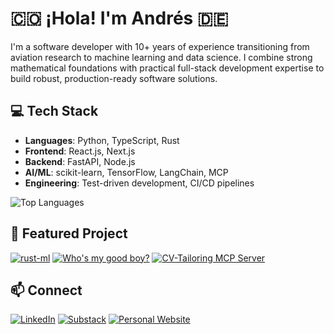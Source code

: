 # 🇨🇴 ¡Hola! I'm Andrés 🇩🇪

I'm a software developer with 10+ years of experience transitioning from aviation research to machine learning and data science. I combine strong mathematical foundations with practical full-stack development expertise to build robust, production-ready software solutions.

## 💻 Tech Stack

- **Languages**: Python, TypeScript, Rust
- **Frontend**: React.js, Next.js
- **Backend**: FastAPI, Node.js
- **AI/ML**: scikit-learn, TensorFlow, LangChain, MCP
- **Engineering**: Test-driven development, CI/CD pipelines

![Top Languages](https://github-readme-stats.vercel.app/api/top-langs/?username=aarangop&layout=compact&theme=radical&hide=jupyter%20notebook)

## 🌟 Featured Project

[![rust-ml](https://github-readme-stats.vercel.app/api/pin/?username=aarangop&repo=rust-ml&theme=radical)](https://github.com/aarangop/rust-ml)
[![Who's my good boy?](https://github-readme-stats.vercel.app/api/pin/?username=aarangop&repo=whos-my-good-boy&theme=radical)](https://github.com/aarangop/whos-my-good-boy)
[![CV-Tailoring MCP Server](https://github-readme-stats.vercel.app/api/pin/?username=aarangop&repo=resume-mcp&theme=radical)](https://github.com/aarangop/resume-mcp)


## 📫 Connect

[![LinkedIn](https://img.shields.io/badge/LinkedIn-0077B5?style=for-the-badge&logo=linkedin&logoColor=white)](https://www.linkedin.com/in/andres-arango-perez-789493228)
[![Substack](https://img.shields.io/badge/Substack-%23006f5c.svg?style=for-the-badge&logo=substack&logoColor=FF6719)](https://thoughtroamer.substack.com/)
[![Personal Website](https://img.shields.io/badge/Website-FF7139?style=for-the-badge&logo=Firefox-Browser&logoColor=white)](https://andresap.me)
